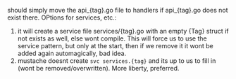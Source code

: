 should simply move the api_{tag}.go file to handlers if api_{tag}.go does not exist there.
OPtions for services, etc.:
1. it will create a service file services/{tag}.go with an empty {Tag} struct if not exists as well, else wont compile. This will force us to use the service pattern, but only at the start, then if we remove it it wont be added again automagically, bad idea.
2. mustache doesnt create ``svc services.{tag}`` and its up to us to fill in (wont be removed/overwritten). More liberty, preferred.
